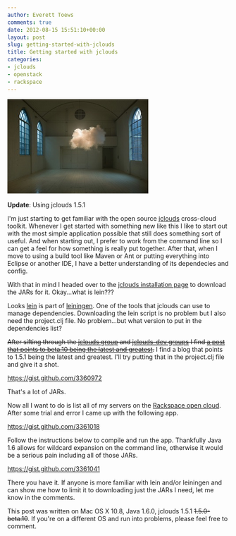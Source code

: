 ```yaml
---
author: Everett Toews
comments: true
date: 2012-08-15 15:51:10+00:00
layout: post
slug: getting-started-with-jclouds
title: Getting started with jclouds
categories:
- jclouds
- openstack
- rackspace
---
```


[![cumulusklein](/img/posts/cumulusklein.jpeg)](/img/posts/cumulusklein.jpeg)

**Update**: Using jclouds 1.5.1

I'm just starting to get familiar with the open source [jclouds](http://www.jclouds.org/) cross-cloud toolkit. Whenever I get started with something new like this I like to start out with the most simple application possible that still does something sort of useful. And when starting out, I prefer to work from the command line so I can get a feel for how something is really put together. After that, when I move to using a build tool like Maven or Ant or putting everything into Eclipse or another IDE, I have a better understanding of its dependecies and config.

With that in mind I headed over to the [jclouds installation page](http://www.jclouds.org/documentation/userguide/installation-guide/) to download the JARs for it. Okay...what is lein???

Looks [lein](https://raw.github.com/technomancy/leiningen/stable/bin/lein) is part of [leiningen](https://github.com/technomancy/leiningen). One of the tools that jclouds can use to manage dependencies. Downloading the lein script is no problem but I also need the project.clj file. No problem...but what version to put in the dependencies list?

<del>After sifting through the [jclouds group](https://groups.google.com/forum/?fromgroups#!forum/jclouds) and [jclouds-dev groups](https://groups.google.com/forum/?fromgroups#!forum/jclouds-dev) I find [a post that points to beta.10 being the latest and greatest](https://groups.google.com/forum/?fromgroups#!topic/jclouds-dev/eCIrMiMDMAs).</del> I find a blog that points to 1.5.1 being the latest and greatest. I'll try putting that in the project.clj file and give it a shot.

https://gist.github.com/3360972

That's a lot of JARs.

Now all I want to do is list all of my servers on the [Rackspace open cloud](http://www.rackspace.com/cloud/public/). After some trial and error I came up with the following app.

https://gist.github.com/3361018

Follow the instructions below to compile and run the app. Thankfully Java 1.6 allows for wildcard expansion on the command line, otherwise it would be a serious pain including all of those JARs.

https://gist.github.com/3361041

There you have it. If anyone is more familiar with lein and/or leiningen and can show me how to limit it to downloading just the JARs I need, let me know in the comments.

This post was written on Mac OS X 10.8, Java 1.6.0, jclouds 1.5.1 <del>1.5.0-beta.10</del>. If you're on a different OS and run into problems, please feel free to comment.
